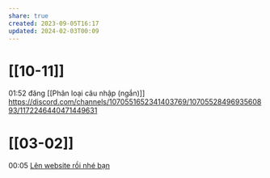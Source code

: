 ```yaml
---
share: true
created: 2023-09-05T16:17
updated: 2024-02-03T00:09
---
```

# [[10-11]]
01:52 đăng [[Phân loại câu nhập (ngắn)]] https://discord.com/channels/1070551652341403769/1070552849693560893/1172246440471449631
# [[03-02]]
00:05 [Lên website rồi nhé bạn](https://discord.com/channels/1070551652341403769/1070552849693560893/1203013060319641620)